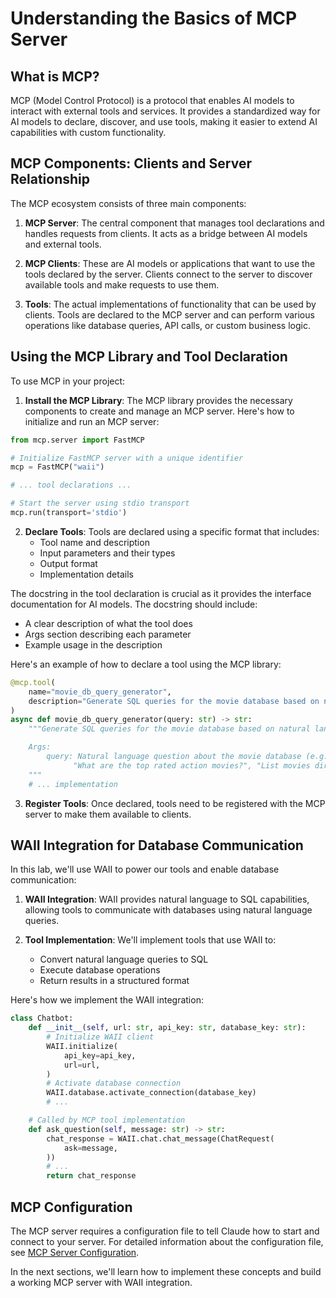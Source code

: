 # Understanding the Basics of MCP Server

## What is MCP?

MCP (Model Control Protocol) is a protocol that enables AI models to interact with external tools and services. It provides a standardized way for AI models to declare, discover, and use tools, making it easier to extend AI capabilities with custom functionality.

## MCP Components: Clients and Server Relationship

The MCP ecosystem consists of three main components:

1. **MCP Server**: The central component that manages tool declarations and handles requests from clients. It acts as a bridge between AI models and external tools.

2. **MCP Clients**: These are AI models or applications that want to use the tools declared by the server. Clients connect to the server to discover available tools and make requests to use them.

3. **Tools**: The actual implementations of functionality that can be used by clients. Tools are declared to the MCP server and can perform various operations like database queries, API calls, or custom business logic.

## Using the MCP Library and Tool Declaration

To use MCP in your project:

1. **Install the MCP Library**: The MCP library provides the necessary components to create and manage an MCP server. Here's how to initialize and run an MCP server:

```python
from mcp.server import FastMCP

# Initialize FastMCP server with a unique identifier
mcp = FastMCP("waii")

# ... tool declarations ...

# Start the server using stdio transport
mcp.run(transport='stdio')
```

2. **Declare Tools**: Tools are declared using a specific format that includes:
   - Tool name and description
   - Input parameters and their types
   - Output format
   - Implementation details

The docstring in the tool declaration is crucial as it provides the interface documentation for AI models. The docstring should include:
- A clear description of what the tool does
- Args section describing each parameter
- Example usage in the description

Here's an example of how to declare a tool using the MCP library:

```python
@mcp.tool(
    name="movie_db_query_generator",
    description="Generate SQL queries for the movie database based on natural language questions. Includes information about genres, directors, actors, awards, keywords, finances, and more."
)
async def movie_db_query_generator(query: str) -> str:
    """Generate SQL queries for the movie database based on natural language questions.

    Args:
        query: Natural language question about the movie database (e.g. "Show me all movies from 2023", 
              "What are the top rated action movies?", "List movies directed by Christopher Nolan")
    """
    # ... implementation
```

3. **Register Tools**: Once declared, tools need to be registered with the MCP server to make them available to clients.

## WAII Integration for Database Communication

In this lab, we'll use WAII to power our tools and enable database communication:

1. **WAII Integration**: WAII provides natural language to SQL capabilities, allowing tools to communicate with databases using natural language queries.

2. **Tool Implementation**: We'll implement tools that use WAII to:
   - Convert natural language queries to SQL
   - Execute database operations
   - Return results in a structured format

Here's how we implement the WAII integration:

```python
class Chatbot:
    def __init__(self, url: str, api_key: str, database_key: str):
        # Initialize WAII client
        WAII.initialize(
            api_key=api_key,
            url=url,
        )
        # Activate database connection
        WAII.database.activate_connection(database_key)
        # ... 

    # Called by MCP tool implementation
    def ask_question(self, message: str) -> str:
        chat_response = WAII.chat.chat_message(ChatRequest(
            ask=message,
        ))
        # ...
        return chat_response
```

## MCP Configuration

The MCP server requires a configuration file to tell Claude how to start and connect to your server. For detailed information about the configuration file, see [MCP Server Configuration](config_file.md).

In the next sections, we'll learn how to implement these concepts and build a working MCP server with WAII integration.
